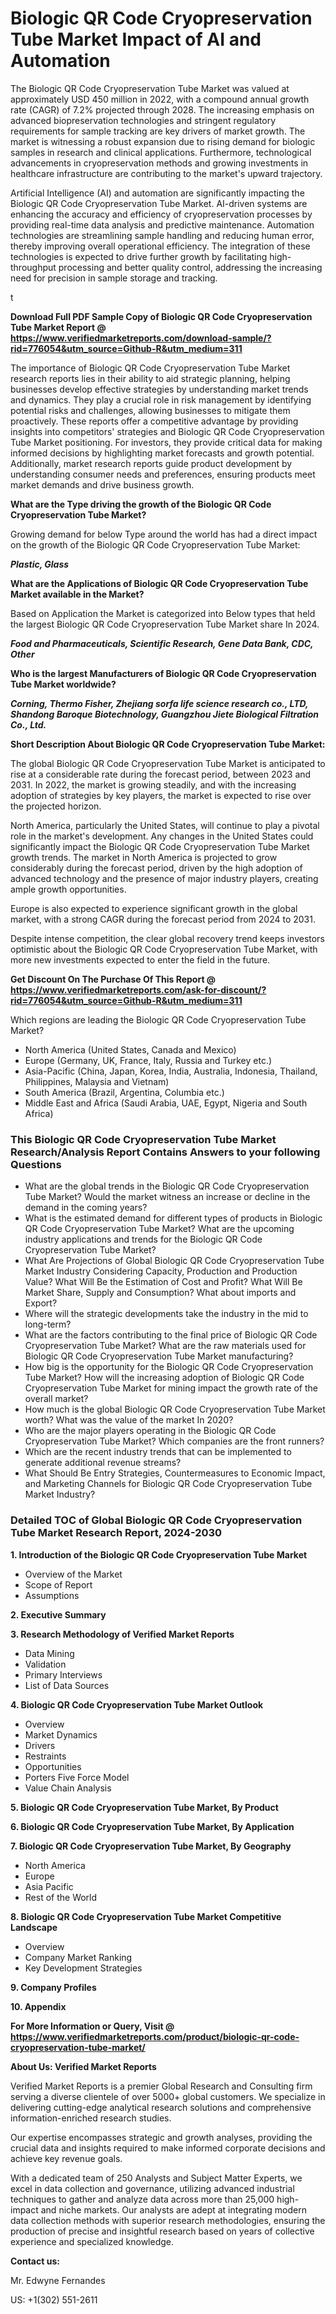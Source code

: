 <meta name="title" content="Global Biologic QR Code Cryopreservation Tube Market Impact of AI and Automation"><meta name="description" content="The Biologic QR Code Cryopreservation Tube Market was valued at approximately USD 450 million in 2022, with a compound annual growth rate (CAGR) of 7.2% projected thro"><meta name="title" content="Biologic QR Code Cryopreservation Tube Market Size, Share, Scope, Trends, Growth, Opportunities, Analysis, Forecast"><h1>Biologic QR Code Cryopreservation Tube Market Impact of AI and Automation</h1><p>The Biologic QR Code Cryopreservation Tube Market was valued at approximately USD 450 million in 2022, with a compound annual growth rate (CAGR) of 7.2% projected through 2028. The increasing emphasis on advanced biopreservation technologies and stringent regulatory requirements for sample tracking are key drivers of market growth. The market is witnessing a robust expansion due to rising demand for biologic samples in research and clinical applications. Furthermore, technological advancements in cryopreservation methods and growing investments in healthcare infrastructure are contributing to the market's upward trajectory.</p><p>Artificial Intelligence (AI) and automation are significantly impacting the Biologic QR Code Cryopreservation Tube Market. AI-driven systems are enhancing the accuracy and efficiency of cryopreservation processes by providing real-time data analysis and predictive maintenance. Automation technologies are streamlining sample handling and reducing human error, thereby improving overall operational efficiency. The integration of these technologies is expected to drive further growth by facilitating high-throughput processing and better quality control, addressing the increasing need for precision in sample storage and tracking.</p>t</p><p id="" class=""><strong>Download Full PDF Sample Copy of Biologic QR Code Cryopreservation Tube Market Report @ <a href="https://www.verifiedmarketreports.com/download-sample/?rid=776054&utm_source=Github-R&utm_medium=311" target="_blank">https://www.verifiedmarketreports.com/download-sample/?rid=776054&utm_source=Github-R&utm_medium=311</a></strong></p><p>The importance of&nbsp;Biologic QR Code Cryopreservation Tube Market research reports lies in their ability to aid strategic planning, helping businesses develop effective strategies by understanding market trends and dynamics. They play a crucial role in risk management by identifying potential risks and challenges, allowing businesses to mitigate them proactively. These reports offer a competitive advantage by providing insights into competitors' strategies and Biologic QR Code Cryopreservation Tube Market positioning. For investors, they provide critical data for making informed decisions by highlighting market forecasts and growth potential. Additionally, market research reports guide product development by understanding consumer needs and preferences, ensuring products meet market demands and drive business growth.</p><p><strong>What are the&nbsp;Type driving the growth of the Biologic QR Code Cryopreservation Tube Market?</strong></p><p id="" class="">Growing demand for below Type around the world has had a direct impact on the growth of the Biologic QR Code Cryopreservation Tube Market:</p><em><strong>Plastic, Glass</strong></em></p><strong>What are the&nbsp;Applications&nbsp;of Biologic QR Code Cryopreservation Tube Market available in the Market?</strong></p><p id="" class="">Based on Application the Market is categorized into Below types that held the largest Biologic QR Code Cryopreservation Tube Market share In 2024.</p><em><strong>Food and Pharmaceuticals, Scientific Research, Gene Data Bank, CDC, Other</strong></em></p><strong>Who is the largest Manufacturers of Biologic QR Code Cryopreservation Tube Market worldwide?</strong></p><p><em><strong>Corning, Thermo Fisher, Zhejiang sorfa life science research co., LTD, Shandong Baroque Biotechnology, Guangzhou Jiete Biological Filtration Co., Ltd.</strong></em></p><p id="" class=""><strong>Short Description About Biologic QR Code Cryopreservation Tube Market:</strong></p><p>The global Biologic QR Code Cryopreservation Tube Market is anticipated to rise at a considerable rate during the forecast period, between 2023 and 2031. In 2022, the market is growing steadily, and with the increasing adoption of strategies by key players, the market is expected to rise over the projected horizon.</p><p>North America, particularly the United States, will continue to play a pivotal role in the market's development. Any changes in the United States could significantly impact the Biologic QR Code Cryopreservation Tube Market growth trends. The market in North America is projected to grow considerably during the forecast period, driven by the high adoption of advanced technology and the presence of major industry players, creating ample growth opportunities.</p><p>Europe is also expected to experience significant growth in the global market, with a strong CAGR during the forecast period from 2024 to 2031.</p><p>Despite intense competition, the clear global recovery trend keeps investors optimistic about the Biologic QR Code Cryopreservation Tube Market, with more new investments expected to enter the field in the future.</p><p id="" class=""><strong>Get Discount On The Purchase Of This Report @ <a href="https://www.verifiedmarketreports.com/ask-for-discount/?rid=776054&utm_source=Github-R&utm_medium=311" target="_blank">https://www.verifiedmarketreports.com/ask-for-discount/?rid=776054&utm_source=Github-R&utm_medium=311</a></strong></p>Which regions are leading the Biologic QR Code Cryopreservation Tube Market?</p><ul><li>North America (United States, Canada and Mexico)</li><li>Europe (Germany, UK, France, Italy, Russia and Turkey etc.)</li><li>Asia-Pacific (China, Japan, Korea, India, Australia, Indonesia, Thailand, Philippines, Malaysia and Vietnam)</li><li>South America (Brazil, Argentina, Columbia etc.)</li><li>Middle East and Africa (Saudi Arabia, UAE, Egypt, Nigeria and South Africa)</li></ul><h3 id="" class="">This Biologic QR Code Cryopreservation Tube Market Research/Analysis Report Contains Answers to your following Questions</h3><ul><li>What are the global trends in the Biologic QR Code Cryopreservation Tube Market? Would the market witness an increase or decline in the demand in the coming years?</li><li>What is the estimated demand for different types of products in Biologic QR Code Cryopreservation Tube Market? What are the upcoming industry applications and trends for the Biologic QR Code Cryopreservation Tube Market?</li><li>What Are Projections of Global Biologic QR Code Cryopreservation Tube Market Industry Considering Capacity, Production and Production Value? What Will Be the Estimation of Cost and Profit? What Will Be Market Share, Supply and Consumption? What about imports and Export?</li><li>Where will the strategic developments take the industry in the mid to long-term?</li><li>What are the factors contributing to the final price of Biologic QR Code Cryopreservation Tube Market? What are the raw materials used for Biologic QR Code Cryopreservation Tube Market manufacturing?</li><li>How big is the opportunity for the Biologic QR Code Cryopreservation Tube Market? How will the increasing adoption of Biologic QR Code Cryopreservation Tube Market for mining impact the growth rate of the overall market?</li><li>How much is the global Biologic QR Code Cryopreservation Tube Market worth? What was the value of the market In 2020?</li><li>Who are the major players operating in the Biologic QR Code Cryopreservation Tube Market? Which companies are the front runners?</li><li>Which are the recent industry trends that can be implemented to generate additional revenue streams?</li><li>What Should Be Entry Strategies, Countermeasures to Economic Impact, and Marketing Channels for Biologic QR Code Cryopreservation Tube Market Industry?</li></ul><h3 id="" class="">Detailed TOC of Global Biologic QR Code Cryopreservation Tube Market Research Report, 2024-2030</h3><p id="" class=""><strong>1. Introduction of the Biologic QR Code Cryopreservation Tube Market</strong></p><ul><li>Overview of the Market</li><li>Scope of Report</li><li>Assumptions</li></ul><p id="" class=""><strong>2. Executive Summary</strong></p><p id="" class=""><strong>3. Research Methodology of Verified Market Reports</strong></p><ul><li>Data Mining</li><li>Validation</li><li>Primary Interviews</li><li>List of Data Sources</li></ul><p id="" class=""><strong>4. Biologic QR Code Cryopreservation Tube Market Outlook</strong></p><ul><li>Overview</li><li>Market Dynamics</li><li>Drivers</li><li>Restraints</li><li>Opportunities</li><li>Porters Five Force Model</li><li>Value Chain Analysis</li></ul><p id="" class=""><strong>5. Biologic QR Code Cryopreservation Tube Market, By Product</strong></p><p id="" class=""><strong>6. Biologic QR Code Cryopreservation Tube Market, By Application</strong></p><p id="" class=""><strong>7. Biologic QR Code Cryopreservation Tube Market, By Geography</strong></p><ul><li>North America</li><li>Europe</li><li>Asia Pacific</li><li>Rest of the World</li></ul><p id="" class=""><strong>8. Biologic QR Code Cryopreservation Tube Market Competitive Landscape</strong></p><ul><li>Overview</li><li>Company Market Ranking</li><li>Key Development Strategies</li></ul><p id="" class=""><strong>9. Company Profiles</strong></p><p id="" class=""><strong>10. Appendix</strong></p><p id="" class=""><strong>For More Information or Query, Visit @ <a href="https://www.verifiedmarketreports.com/product/biologic-qr-code-cryopreservation-tube-market/" target="_blank">https://www.verifiedmarketreports.com/product/biologic-qr-code-cryopreservation-tube-market/</a></strong></p><p id="" class=""><strong>About Us: Verified Market Reports</strong></p><p id="" class="">Verified Market Reports is a premier Global Research and Consulting firm serving a diverse clientele of over 5000+ global customers. We specialize in delivering cutting-edge analytical research solutions and comprehensive information-enriched research studies.</p><p id="" class="">Our expertise encompasses strategic and growth analyses, providing the crucial data and insights required to make informed corporate decisions and achieve key revenue goals.</p><p id="" class="">With a dedicated team of 250 Analysts and Subject Matter Experts, we excel in data collection and governance, utilizing advanced industrial techniques to gather and analyze data across more than 25,000 high-impact and niche markets. Our analysts are adept at integrating modern data collection methods with superior research methodologies, ensuring the production of precise and insightful research based on years of collective experience and specialized knowledge.</p><p id="" class=""><strong>Contact us:</strong></p><p id="" class="">Mr. Edwyne Fernandes</p><p id="" class="">US: +1(302) 551-2611</p>